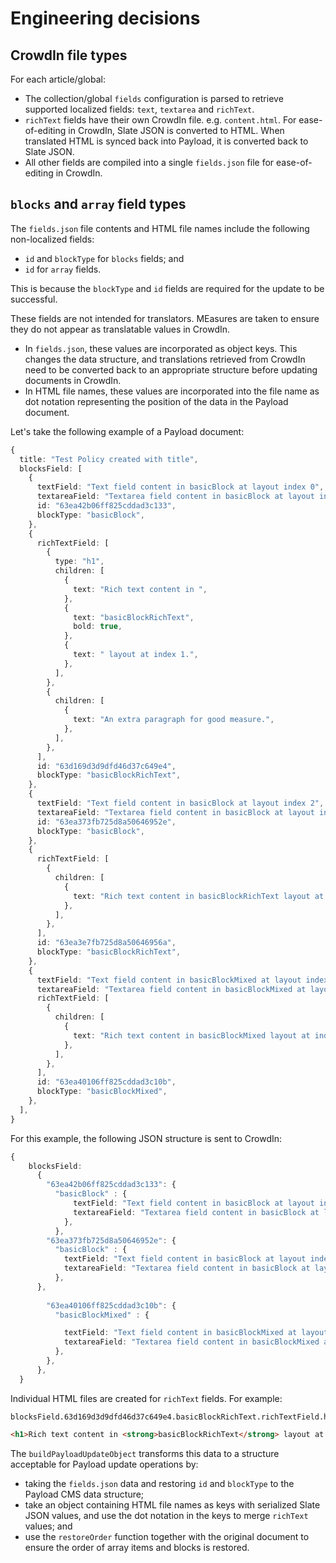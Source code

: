 # Engineering decisions

## CrowdIn file types

For each article/global:

- The collection/global `fields` configuration is parsed to retrieve supported localized fields: `text`, `textarea` and `richText`.
- `richText` fields have their own CrowdIn file. e.g. `content.html`. For ease-of-editing in CrowdIn, Slate JSON is converted to HTML. When translated HTML is synced back into Payload, it is converted back to Slate JSON.
- All other fields are compiled into a single `fields.json` file for ease-of-editing in CrowdIn.

## `blocks` and `array` field types

The `fields.json` file contents and HTML file names include the following non-localized fields: 

- `id` and `blockType` for `blocks` fields; and
- `id` for `array` fields.

This is because the `blockType` and `id` fields are required for the update to be successful.

These fields are not intended for translators. MEasures are taken to ensure they do not appear as translatable values in CrowdIn.

- In `fields.json`, these values are incorporated as object keys. This changes the data structure, and translations retrieved from CrowdIn need to be converted back to an appropriate structure before updating documents in CrowdIn.
- In HTML file names, these values are incorporated into the file name as dot notation representing the position of the data in the Payload document.

Let's take the following example of a Payload document:

```ts
{
  title: "Test Policy created with title",
  blocksField: [
    {
      textField: "Text field content in basicBlock at layout index 0",
      textareaField: "Textarea field content in basicBlock at layout index 0",
      id: "63ea42b06ff825cddad3c133",
      blockType: "basicBlock",
    },
    {
      richTextField: [
        {
          type: "h1",
          children: [
            {
              text: "Rich text content in ",
            },
            {
              text: "basicBlockRichText",
              bold: true,
            },
            {
              text: " layout at index 1.",
            },
          ],
        },
        {
          children: [
            {
              text: "An extra paragraph for good measure.",
            },
          ],
        },
      ],
      id: "63d169d3d9dfd46d37c649e4",
      blockType: "basicBlockRichText",
    },
    {
      textField: "Text field content in basicBlock at layout index 2",
      textareaField: "Textarea field content in basicBlock at layout index 2",
      id: "63ea373fb725d8a50646952e",
      blockType: "basicBlock",
    },
    {
      richTextField: [
        {
          children: [
            {
              text: "Rich text content in basicBlockRichText layout at index 3.",
            },
          ],
        },
      ],
      id: "63ea3e7fb725d8a50646956a",
      blockType: "basicBlockRichText",
    },
    {
      textField: "Text field content in basicBlockMixed at layout index 4",
      textareaField: "Textarea field content in basicBlockMixed at layout index 4",
      richTextField: [
        {
          children: [
            {
              text: "Rich text content in basicBlockMixed layout at index 4.",
            },
          ],
        },
      ],
      id: "63ea40106ff825cddad3c10b",
      blockType: "basicBlockMixed",
    },
  ],
}
```

For this example, the following JSON structure is sent to CrowdIn:

```ts
{ 
    blocksField:
      {
        "63ea42b06ff825cddad3c133": {
          "basicBlock" : {
              textField: "Text field content in basicBlock at layout index 0",
              textareaField: "Textarea field content in basicBlock at layout index 0",
            },
          },
        "63ea373fb725d8a50646952e": {
          "basicBlock" : {
            textField: "Text field content in basicBlock at layout index 2",
            textareaField: "Textarea field content in basicBlock at layout index 2",
          },
      },
      
        "63ea40106ff825cddad3c10b": {
          "basicBlockMixed" : {

            textField: "Text field content in basicBlockMixed at layout index 4",
            textareaField: "Textarea field content in basicBlockMixed at layout index 4",
          },
        },
      },
  }
```

Individual HTML files are created for `richText` fields. For example:

```
blocksField.63d169d3d9dfd46d37c649e4.basicBlockRichText.richTextField.html
```

```html
<h1>Rich text content in <strong>basicBlockRichText</strong> layout at index 1.</h1><p>An extra paragraph for good measure.</p>
```

The `buildPayloadUpdateObject` transforms this data to a structure acceptable for Payload update operations by:

- taking the `fields.json` data and restoring `id` and `blockType` to the Payload CMS data structure;
- take an object containing HTML file names as keys with serialized Slate JSON values, and use the dot notation in the keys to merge `richText` values; and
- use the `restoreOrder` function together with the original document to ensure the order of array items and blocks is restored.
